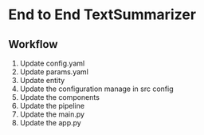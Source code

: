 # End to End TextSummarizer

## Workflow

1. Update config.yaml
2. Update params.yaml
3. Update entity
4. Update the configuration manage in src config
5. Update the components
6. Update the pipeline
7. Update the main.py
8. Update the app.py

